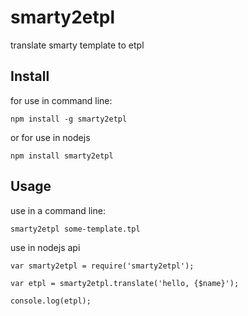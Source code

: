 smarty2etpl
===========

translate smarty template to etpl

## Install

for use in command line:

    npm install -g smarty2etpl

or for use in nodejs
    
    npm install smarty2etpl

## Usage

use in a command line:

    smarty2etpl some-template.tpl

use in nodejs api

    var smarty2etpl = require('smarty2etpl');

    var etpl = smarty2etpl.translate('hello, {$name}');

    console.log(etpl);